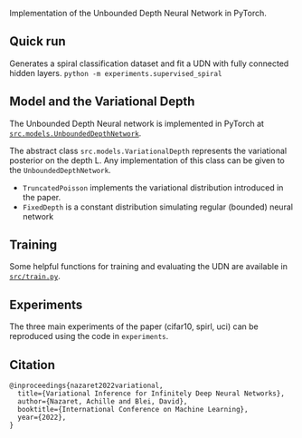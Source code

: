 Implementation of the Unbounded Depth Neural Network in PyTorch.

## Quick run
Generates a spiral classification dataset and fit a UDN with fully connected hidden layers.
`python -m experiments.supervised_spiral`

## Model and the Variational Depth
The Unbounded Depth Neural network is implemented in PyTorch at [`src.models.UnboundedDepthNetwork`](src/models.py).

The abstract class `src.models.VariationalDepth` represents the variational posterior on the depth L. Any implementation 
of this class can be given to the `UnboundedDepthNetwork`.
- `TruncatedPoisson` implements the variational distribution introduced in the paper.
- `FixedDepth` is a constant distribution simulating  regular (bounded) neural network  

## Training
Some helpful functions for training and evaluating the UDN are available in [`src/train.py`](src/train.py).

## Experiments
The three main experiments of the paper (cifar10, spirl, uci) can be reproduced using the code in `experiments`.

## Citation
```
@inproceedings{nazaret2022variational,
  title={Variational Inference for Infinitely Deep Neural Networks},
  author={Nazaret, Achille and Blei, David},
  booktitle={International Conference on Machine Learning},
  year={2022},
}
```

 